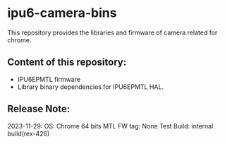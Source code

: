 # ipu6-camera-bins

This repository provides the libraries and firmware of camera related for chrome.

## Content of this repository:
* IPU6EPMTL firmware
* Library binary dependencies for IPU6EPMTL HAL.

## Release Note:
2023-11-29:
OS:           Chrome 64 bits
MTL FW tag:   None
Test Build:   internal build(rex-426)

